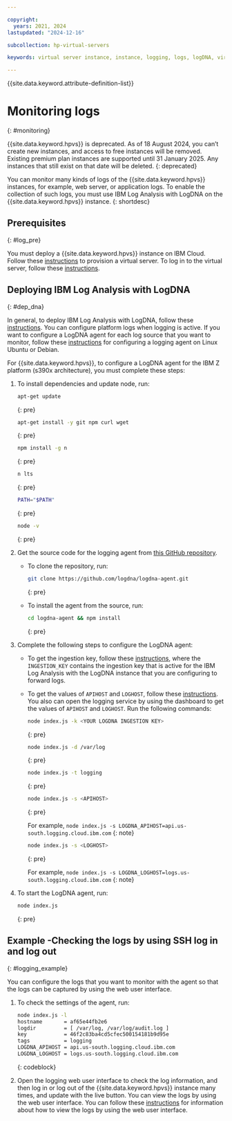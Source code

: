 ```yaml
---

copyright:
  years: 2021, 2024
lastupdated: "2024-12-16"

subcollection: hp-virtual-servers

keywords: virtual server instance, instance, logging, logs, logDNA, virtual server

---
```


{{site.data.keyword.attribute-definition-list}}


# Monitoring logs
{: #monitoring}

{{site.data.keyword.hpvs}} is deprecated. As of 18 August 2024, you can’t create new instances, and access to free instances will be removed. Existing premium plan instances are supported until 31 January 2025. Any instances that still exist on that date will be deleted.
{: deprecated}

You can monitor many kinds of logs of the {{site.data.keyword.hpvs}} instances, for example, web server, or application logs. To enable the collection of such logs, you must use IBM Log Analysis with LogDNA on the {{site.data.keyword.hpvs}} instance.
{: shortdesc}

## Prerequisites
{: #log_pre}

You must deploy a {{site.data.keyword.hpvs}} instance on IBM Cloud. Follow these [instructions](/docs/hp-virtual-servers?topic=hp-virtual-servers-provision) to provision a virtual server. To log in to the virtual server, follow these [instructions](https://cloud.ibm.com/docs/hp-virtual-servers?topic=hp-virtual-servers-connect_vs).


## Deploying IBM Log Analysis with LogDNA
{: #dep_dna}

In general, to deploy IBM Log Analysis with LogDNA, follow these [instructions](https://cloud.ibm.com/docs/log-analysis?topic=log-analysis-provision). You can configure platform logs when logging is active. If you want to configure a LogDNA agent for each log source that you want to monitor, follow these [instructions](https://cloud.ibm.com/docs/log-analysis?topic=log-analysis-config_agent_linux) for configuring a logging agent on Linux Ubuntu or Debian. 

For {{site.data.keyword.hpvs}}, to configure a LogDNA agent for the IBM Z platform (s390x architecture), you must complete these steps:


1. To install dependencies and update node, run:
   ```sh
   apt-get update
   ```
   {: pre}

   ```sh
   apt-get install -y git npm curl wget
   ```
   {: pre}

   ```sh
   npm install -g n
   ```
   {: pre}

   ```sh
   n lts
   ```
   {: pre}

   ```sh
   PATH="$PATH"
   ```
   {: pre}

   ```sh
   node -v
   ```
   {: pre}

2. Get the source code for the logging agent from [this GitHub repository](https://github.com/logdna/logdna-agent).
   - To clone the repository, run:
     ```sh
     git clone https://github.com/logdna/logdna-agent.git
     ```
     {: pre}

   - To install the agent from the source, run:
     ```sh
     cd logdna-agent && npm install
     ```
     {: pre}

3. Complete the following steps to configure the LogDNA agent:
   - To get the ingestion key, follow these [instructions](https://cloud.ibm.com/docs/log-analysis?topic=log-analysis-ingestion_key), where the `INGESTION_KEY` contains the ingestion key that is active for the IBM Log Analysis with the LogDNA instance that you are configuring to forward logs.
   - To get the values of `APIHOST` and `LOGHOST`, follow these [instructions](https://cloud.ibm.com/docs/log-analysis?topic=log-analysis-config_agent_linux). You also can open the logging service by using the dashboard to get the values of `APIHOST` and `LOGHOST`. Run the following commands:
     ```sh
     node index.js -k <YOUR LOGDNA INGESTION KEY>
     ```
     {: pre}

     ```sh
     node index.js -d /var/log
     ```
     {: pre}

     ```sh
     node index.js -t logging
     ```
     {: pre}

     ```sh
     node index.js -s <APIHOST> 
     ```
     {: pre}

     For example, `node index.js -s LOGDNA_APIHOST=api.us-south.logging.cloud.ibm.com`
     {: note}

     ```sh
     node index.js -s <LOGHOST>
     ```
     {: pre}

     For example, `node index.js -s LOGDNA_LOGHOST=logs.us-south.logging.cloud.ibm.com`
     {: note}

4. To start the LogDNA agent, run:
   ```sh
   node index.js
   ```
   {: pre}


## Example -Checking the logs by using SSH log in and log out
{: #logging_example}

You can configure the logs that you want to monitor with the agent so that the logs can be captured by using the web user interface.

1. To check the settings of the agent, run:
   ```sh
   node index.js -l
   hostname       = af65e44fb2e6
   logdir         = [ /var/log, /var/log/audit.log ]
   key            = 46f2c83ba4cd5cfec500154181b9d95e
   tags           = logging
   LOGDNA_APIHOST = api.us-south.logging.cloud.ibm.com
   LOGDNA_LOGHOST = logs.us-south.logging.cloud.ibm.com

   ```
   {: codeblock}

2. Open the logging web user interface to check the log information, and then log in or log out of the {{site.data.keyword.hpvs}} instance many times, and update with the live button. You can view the logs by using the web user interface. You can follow these [instructions](https://cloud.ibm.com/docs/log-analysis?topic=log-analysis-view_logs) for information about how to view the logs by using the web user interface.
